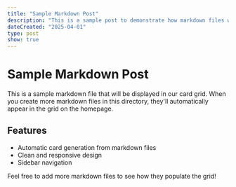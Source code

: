 ```yaml
---
title: "Sample Markdown Post"
description: "This is a sample post to demonstrate how markdown files will appear in the card grid"
dateCreated: "2025-04-01"
type: post
show: true
---
```


# Sample Markdown Post

This is a sample markdown file that will be displayed in our card grid. When you create more markdown files in this directory, they'll automatically appear in the grid on the homepage.

## Features

- Automatic card generation from markdown files
- Clean and responsive design
- Sidebar navigation

Feel free to add more markdown files to see how they populate the grid!